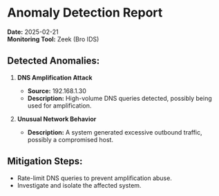 # Anomaly Detection Report

**Date:** 2025-02-21  
**Monitoring Tool:** Zeek (Bro IDS)  

## Detected Anomalies:
1. **DNS Amplification Attack**  
   - **Source:** 192.168.1.30  
   - **Description:** High-volume DNS queries detected, possibly being used for amplification.

2. **Unusual Network Behavior**  
   - **Description:** A system generated excessive outbound traffic, possibly a compromised host.

## Mitigation Steps:
- Rate-limit DNS queries to prevent amplification abuse.
- Investigate and isolate the affected system.
